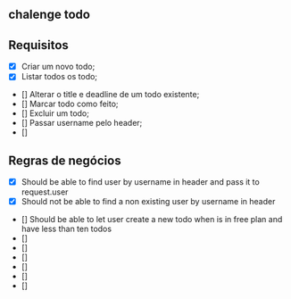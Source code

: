 ## chalenge todo

## Requisitos
- [x] Criar um novo todo;
- [x] Listar todos os todo;
- [] Alterar o title e deadline de um todo existente;
- [] Marcar todo como feito;
- [] Excluir um todo;
- [] Passar username pelo header;
- [] 

## Regras de negócios

- [x] Should be able to find user by username in header and pass it to request.user 
- [x] Should not be able to find a non existing user by username in header
- [] Should be able to let user create a new todo when is in free plan and have less than ten todos
- []
- []
- []
- []
- []
- []
